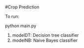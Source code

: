 #Crop Prediction

To run: 

python main.py


1) modelDT: Decision tree classifier
2) modelNB: Naive Bayes classifier